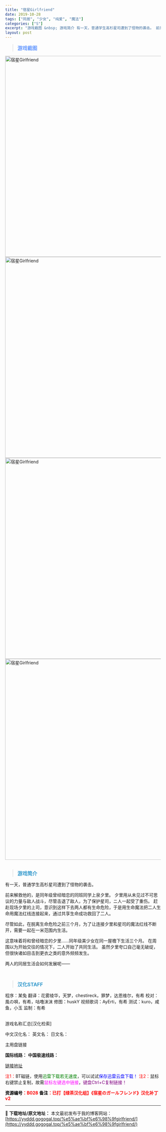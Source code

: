 ```yaml
---
title: "宿星Girlfriend"
date: 2019-10-28
tags: ["同居", "少女", "纯爱", "魔法"]
categories: ["S"]
excerpt: "游戏截图 &nbsp; 游戏简介 有一天，普通学生高杉星司遭到了怪物的袭击。 前来解救他的，是同年级曾经暗恋的同班同学上泉夕里。 夕里用从未见过不可思议的力量与敌人战斗，尽管击退了敌人，为了保护星司，ニ人一起受了重伤。 赶赴现场夕里的上司，意识到这样下去两人都有生命危险，于是用生命魔法把二人生命用魔&hellip;"
layout: post
---
```


<div>
<blockquote><b><span style="font-size: 12pt; color: #6699ff;">游戏截图</span></b></blockquote>
<div><img title="点击放大" src="https://yyddd.gogogal.top/wp-content/uploads/2025/04/20250430_6811fbc5ee803.webp" alt="宿星Girlfriend" width="650" /></div>
<div><img title="点击放大" src="https://yyddd.gogogal.top/wp-content/uploads/2025/04/20250430_6811fbc77cab4.webp" alt="宿星Girlfriend" width="650" /></div>
<div><img title="点击放大" src="https://yyddd.gogogal.top/wp-content/uploads/2025/04/20250430_6811fbc97cb52.webp" alt="宿星Girlfriend" width="650" /></div>
<div><img title="点击放大" src="https://yyddd.gogogal.top/wp-content/uploads/2025/04/20250430_6811fbcb78240.webp" alt="宿星Girlfriend" width="650" /></div>
&nbsp;
<blockquote><b><span style="font-size: 12pt; color: #3399cc;">游戏简介</span></b></blockquote>
<div>有一天，普通学生高杉星司遭到了怪物的袭击。

前来解救他的，是同年级曾经暗恋的同班同学上泉夕里。
夕里用从未见过不可思议的力量与敌人战斗，尽管击退了敌人，为了保护星司，ニ人一起受了重伤。
赶赴现场夕里的上司，意识到这样下去两人都有生命危险，于是用生命魔法把二人生命用魔法红线连接起来，通过共享生命成功救回了二人。

尽管如此，在脱离生命危险之前三个月，为了让连接夕里和星司的魔法红线不断开，需要一起在一米范围内生活。

这意味着将和曾经暗恋的夕里……同年级美少女在同一屋檐下生活三个月。
在周围以为开始交往的情况下，二人开始了共同生活。
虽然夕里夸口自己毫无破绽，但很快诸如目击到更衣之类的意外频频发生。

两人的同居生活会如何发展呢——</div>
&nbsp;
<blockquote><b><span style="font-size: 12pt; color: #3399cc;">汉化STAFF</span></b></blockquote>
<div>程序：某兔
翻译：花雾绫华，天梦，chestireck，罪梦，达恩维尔，有希
校对：風の唄，有希，咕噜沫沫
修图：huskY
视频歌词：AyErti，有希
测试：kuro，咸鱼，小玉
监制：有希</div>
&nbsp;

游戏名称汇总[汉化检索]

中文汉化名：
英文名：
日文名：
</div>
<div class="panel panel-primary">
<div class="panel-heading">主用盘链接</div>
<div class="panel-body">

<b>国际线路：</b>
<b>中国极速线路：</b>

<!--wechatfans start-->

<a href="https://pan.xunlei.com/s/VOSF16evBacSK-Fu5tuyEgnxA1?pwd=bxh8#">链接地址</a>

<!--wechatfans end-->
<span style="color: #ff0000;">注1：</span>BT磁链，使用<span style="color: #008000;">迅雷下载若无速度</span>，可以试试<span style="color: #0000ff;">保存迅雷云盘下载！</span>
<span style="color: #ff0000;">注2：</span>鼠标右键禁止复制，故需<span style="color: #ff00ff;">鼠标左键选中链接</span>，<span style="color: #800080;">键盘Ctrl+C复制链接！</span>

</div>
<div class="panel-footer"><span style="color: #ff0000;"><b><span style="color: #000000;">资源编号</span>：B028</b></span>
<span style="color: #ff0000;"><b><span style="color: #000000;">备注</span>：已打【绿茶汉化组】《宿星のガールフレンド》汉化补丁v2</b></span></div>
</div>

---
📖 **下载地址/原文地址：** 本文最初发布于我的博客网站：[https://yyddd.gogogal.top/%e5%ae%bf%e6%98%9fgirlfriend/](https://yyddd.gogogal.top/%e5%ae%bf%e6%98%9fgirlfriend/)

